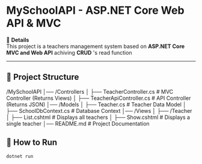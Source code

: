# MySchoolAPI - ASP.NET Core Web API & MVC

📌 **Details**  
This project is a teachers management system based on  **ASP.NET Core MVC and Web API** achiving **CRUD** 's read function  

---
## 📑 Project Structure
/MySchoolAPI │── /Controllers │ ├── TeacherController.cs # MVC Controller (Returns Views) │ ├── TeacherApiController.cs # API Controller (Returns JSON) │── /Models │ ├── Teacher.cs # Teacher Data Model │ ├── SchoolDbContext.cs # Database Context │── /Views │ ├── /Teacher │ ├── List.cshtml # Displays all teachers │ ├── Show.cshtml # Displays a single teacher │── README.md # Project Documentation



## 🚀 How to Run 
```bash
dotnet run



